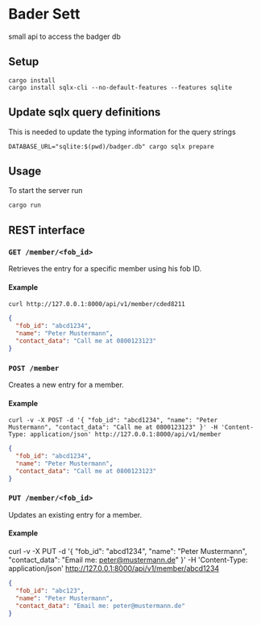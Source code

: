 # Bader Sett
small api to access the badger db

## Setup
    cargo install
    cargo install sqlx-cli --no-default-features --features sqlite

## Update sqlx query definitions
This is needed to update the typing information for the query strings

    DATABASE_URL="sqlite:$(pwd)/badger.db" cargo sqlx prepare

## Usage
To start the server run

    cargo run

## REST interface

### `GET /member/<fob_id>`

Retrieves the entry for a specific member using his fob ID.

#### Example
    curl http://127.0.0.1:8000/api/v1/member/cded8211
```json
{
  "fob_id": "abcd1234",
  "name": "Peter Mustermann",
  "contact_data": "Call me at 0800123123"
}
```

### `POST /member`

Creates a new entry for a member.

#### Example

    curl -v -X POST -d '{ "fob_id": "abcd1234", "name": "Peter Mustermann", "contact_data": "Call me at 0800123123" }' -H 'Content-Type: application/json' http://127.0.0.1:8000/api/v1/member

```json
{
  "fob_id": "abcd1234",
  "name": "Peter Mustermann",
  "contact_data": "Call me at 0800123123"
}
```


### `PUT /member/<fob_id>`

Updates an existing entry for a member.

#### Example
curl -v -X PUT -d '{ "fob_id": "abcd1234", "name": "Peter Mustermann", "contact_data": "Email me: peter@mustermann.de" }' -H 'Content-Type: application/json' http://127.0.0.1:8000/api/v1/member/abcd1234
```json
{
  "fob_id": "abc123",
  "name": "Peter Mustermann",
  "contact_data": "Email me: peter@mustermann.de"
}
```
